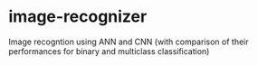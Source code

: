 # image-recognizer
Image recogntion using ANN and CNN (with comparison of their performances for binary and multiclass classification)
